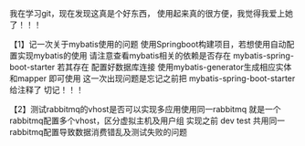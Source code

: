 我在学习git，现在发现这真是个好东西，
使用起来真的很方便，我觉得我爱上她了！！！

【1】记一次关于mybatis使用的问题
    使用Springboot构建项目，若想使用自动配置实现mybatis的使用
    请注意查看mybatis相关的依赖是否存在 mybatis-spring-boot-starter
    若其存在 配置好数据库连接 使用mybatis-generator生成相应实体和mapper 即可使用
    这一次出现问题是忘记之前把 mybatis-spring-boot-starter 给注释了 切记！！！
    
【2】测试rabbitmq的vhost是否可以实现多应用使用同一rabbitmq
    就是一个rabbitmq配置多个vhost，区分虚拟主机及用户组
    实现之前 dev test 共用同一rabbitmq配置导致数据消费错乱及测试失败的问题